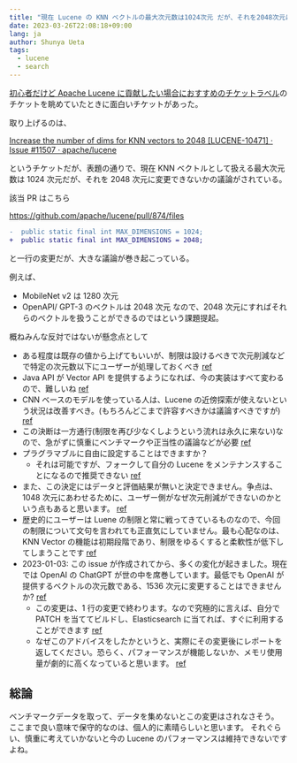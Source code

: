 ```yaml
---
title: "現在 Lucene の KNN ベクトルの最大次元数は1024次元 だが、それを2048次元に変更できないかという議論"
date: 2023-03-26T22:08:18+09:00
lang: ja
author: Shunya Ueta
tags:
  - lucene
  - search
---
```


[初心者だけど Apache Lucene に貢献したい場合におすすめのチケットラベル](/posts/2023-03-11-1727/)のチケットを眺めていたときに面白いチケットがあった。

取り上げるのは、

[Increase the number of dims for KNN vectors to 2048 \[LUCENE\-10471\] · Issue \#11507 · apache/lucene](https://github.com/apache/lucene/issues/11507)

というチケットだが、表題の通りで、現在 KNN ベクトルとして扱える最大次元数は 1024 次元だが、それを 2048 次元に変更できないかの議論がされている。

該当 PR はこちら

https://github.com/apache/lucene/pull/874/files

```diff
-  public static final int MAX_DIMENSIONS = 1024;
+  public static final int MAX_DIMENSIONS = 2048;
```

と一行の変更だが、大きな議論が巻き起こっている。

例えば、

- MobileNet v2 は 1280 次元
- OpenAPI/ GPT-3 のベクトルは 2048 次元
  なので、2048 次元にすればそれらのベクトルを扱うことができるのではという課題提起。

概ねみんな反対ではないが懸念点として

- ある程度は既存の値から上げてもいいが、制限は設けるべきで次元削減などで特定の次元数以下にユーザーが処理しておくべき [ref](https://github.com/apache/lucene/issues/11507#issuecomment-1224402769)
- Java API が Vector API を提供するようになれば、今の実装はすべて変わるので、難しいね [ref](https://github.com/apache/lucene/issues/11507#issuecomment-1224402784)
- CNN ベースのモデルを使っている人は、Lucene の近傍探索が使えないという状況は改善すべき。(もちろんどこまで許容すべきかは議論すべきですが) [ref](https://github.com/apache/lucene/issues/11507#issuecomment-1224402796)
- この決断は一方通行(制限を再び少なくしようという流れは永久に来ない)なので、急がずに慎重にベンチマークや正当性の議論などが必要 [ref](https://github.com/apache/lucene/issues/11507#issuecomment-1224402827)
- プラグラマブルに自由に設定することはできますか？
  - それは可能ですが、フォークして自分の Lucene をメンテナンスすることになるので推奨できない [ref](https://github.com/apache/lucene/issues/11507#issuecomment-1224402846)
- また、この決定にはデータと評価結果が無いと決定できません。争点は、1048 次元にあわせるために、ユーザー側がなぜ次元削減ができないのかという点もあると思います。 [ref](https://github.com/apache/lucene/issues/11507#issuecomment-1224402846)
- 歴史的にユーザーは Luene の制限と常に戦ってきているものなので、今回の制限について文句を言われても正直気にしていません。最も心配なのは、KNN Vector の機能は初期段階であり、制限をゆるくすると柔軟性が低下してしまうことです [ref](https://github.com/apache/lucene/issues/11507#issuecomment-1224402868)
- 2023-01-03: この issue が作成されてから、多くの変化が起きました。現在では OpenAI の ChatGPT が世の中を席巻しています。最低でも OpenAI が提供するベクトルの次元数である、1536 次元に変更することはできませんか? [ref](https://github.com/apache/lucene/issues/11507#issuecomment-1369369480)
  - この変更は、1 行の変更で終わります。なので究極的に言えば、自分で PATCH を当ててビルドし、Elasticsearch に当てれば、すぐに利用することができます [ref](https://github.com/apache/lucene/issues/11507#issuecomment-1369724615)
  - なぜこのアドバイスをしたかというと、実際にその変更後にレポートを返してください。恐らく、パフォーマンスが機能しないか、メモリ使用量が劇的に高くなっていると思います。 [ref](https://github.com/apache/lucene/issues/11507#issuecomment-1369749788)

## 総論

ベンチマークデータを取って、データを集めないとこの変更はされなさそう。
ここまで良い意味で保守的なのは、個人的に素晴らしいと思います。
それぐらい、慎重に考えていかないと今の Lucene のパフォーマンスは維持できないですよね。
